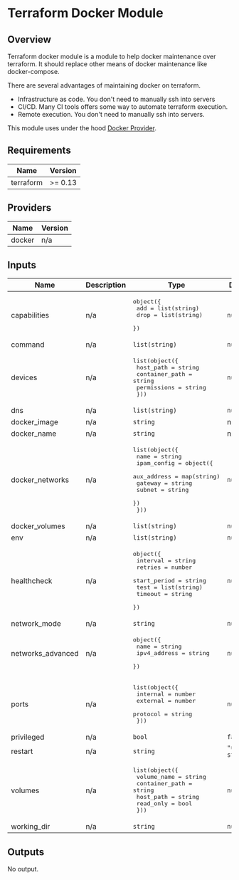 # Terraform Docker Module

## Overview

Terraform docker module is a module to help docker maintenance over terraform. 
It should replace other means of docker maintenance like docker-compose.

There are several advantages of maintaining docker on terraform.

* Infrastructure as code. You don't need to manually ssh into servers
* CI/CD. Many CI tools offers some way to automate terraform execution.
* Remote execution. You don't need to manually ssh into servers.

This module uses under the hood [Docker Provider](https://www.terraform.io/docs/providers/docker/index.html).

<!-- BEGINNING OF PRE-COMMIT-TERRAFORM DOCS HOOK -->
## Requirements

| Name | Version |
|------|---------|
| terraform | >= 0.13 |

## Providers

| Name | Version |
|------|---------|
| docker | n/a |

## Inputs

| Name | Description | Type | Default | Required |
|------|-------------|------|---------|:--------:|
| capabilities | n/a | <pre>object({<br>    add  = list(string)<br>    drop = list(string)<br>  })</pre> | `null` | no |
| command | n/a | `list(string)` | `null` | no |
| devices | n/a | <pre>list(object({<br>    host_path      = string<br>    container_path = string<br>    permissions    = string<br>  }))</pre> | `null` | no |
| dns | n/a | `list(string)` | `null` | no |
| docker\_image | n/a | `string` | n/a | yes |
| docker\_name | n/a | `string` | n/a | yes |
| docker\_networks | n/a | <pre>list(object({<br>    name = string<br>    ipam_config = object({<br>      aux_address = map(string)<br>      gateway     = string<br>      subnet      = string<br>    })<br>  }))</pre> | `null` | no |
| docker\_volumes | n/a | `list(string)` | `null` | no |
| env | n/a | `list(string)` | `null` | no |
| healthcheck | n/a | <pre>object({<br>    interval     = string<br>    retries      = number<br>    start_period = string<br>    test         = list(string)<br>    timeout      = string<br>  })</pre> | `null` | no |
| network\_mode | n/a | `string` | `null` | no |
| networks\_advanced | n/a | <pre>object({<br>    name         = string<br>    ipv4_address = string<br>  })</pre> | `null` | no |
| ports | n/a | <pre>list(object({<br>    internal = number<br>    external = number<br>    protocol = string<br>  }))</pre> | `null` | no |
| privileged | n/a | `bool` | `false` | no |
| restart | n/a | `string` | `"unless-stopped"` | no |
| volumes | n/a | <pre>list(object({<br>    volume_name    = string<br>    container_path = string<br>    host_path      = string<br>    read_only      = bool<br>  }))</pre> | `null` | no |
| working\_dir | n/a | `string` | `null` | no |

## Outputs

No output.

<!-- END OF PRE-COMMIT-TERRAFORM DOCS HOOK -->
